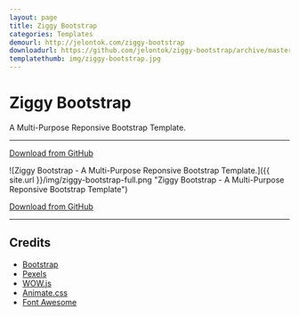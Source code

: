 ```yaml
---
layout: page
title: Ziggy Bootstrap
categories: Templates
demourl: http://jelontok.com/ziggy-bootstrap
downloadurl: https://github.com/jelontok/ziggy-bootstrap/archive/master.zip
templatethumb: img/ziggy-bootstrap.jpg
---
```


# Ziggy Bootstrap
A Multi-Purpose Reponsive Bootstrap Template.

---

<a href="https://github.com/jelontok/ziggy-bootstrap/archive/master.zip" class="download-btn" target="_blank"><i class="fab fa-github"></i> Download from GitHub</a>

![Ziggy Bootstrap - A Multi-Purpose Reponsive Bootstrap Template.]({{ site.url }}/img/ziggy-bootstrap-full.png "Ziggy Bootstrap - A Multi-Purpose Reponsive Bootstrap Template")

<a href="https://github.com/jelontok/ziggy-bootstrap/archive/master.zip" class="download-btn" target="_blank"><i class="fab fa-github"></i> Download from GitHub</a>

---

## Credits

* [Bootstrap](http://getbootstrap.com/)
* [Pexels](http://pexels.com)
* [WOW.js](https://github.com/matthieua/WOW)
* [Animate.css](https://github.com/daneden/animate.css)
* [Font Awesome](https://fortawesome.github.io/Font-Awesome/icons/)
